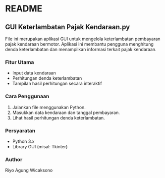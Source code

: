 # README

## GUI Keterlambatan Pajak Kendaraan.py

File ini merupakan aplikasi GUI untuk mengelola keterlambatan pembayaran pajak kendaraan bermotor. Aplikasi ini membantu pengguna menghitung denda keterlambatan dan menampilkan informasi terkait pajak kendaraan.

### Fitur Utama
- Input data kendaraan
- Perhitungan denda keterlambatan
- Tampilan hasil perhitungan secara interaktif

### Cara Penggunaan
1. Jalankan file menggunakan Python.
2. Masukkan data kendaraan dan tanggal pembayaran.
3. Lihat hasil perhitungan denda keterlambatan.

### Persyaratan
- Python 3.x
- Library GUI (misal: Tkinter)

### Author
Riyo Agung Wicaksono
